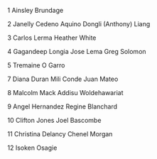 1
Ainsley Brundage

2
Janelly Cedeno Aquino
Dongli (Anthony) Liang

3
Carlos Lerma
Heather White

4
Gagandeep Longia
Jose Lema
Greg Solomon

5
Tremaine O Garro

7
Diana Duran
Mili Conde
Juan Mateo

8
Malcolm Mack
Addisu Woldehawariat

9
Angel Hernandez
Regine Blanchard

10
Clifton Jones
Joel Bascombe

11
Christina Delancy
Chenel Morgan

12
Isoken Osagie